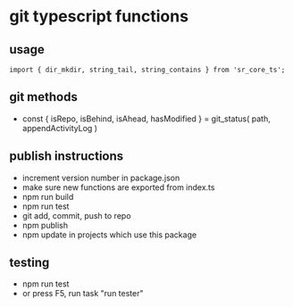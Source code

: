 # git typescript functions

## usage
```
import { dir_mkdir, string_tail, string_contains } from 'sr_core_ts';

```

## git methods
* const { isRepo, isBehind, isAhead, hasModified } = git_status( path, appendActivityLog )

## publish instructions
* increment version number in package.json
* make sure new functions are exported from index.ts
* npm run build
* npm run test
* git add, commit, push to repo
* npm publish
* npm update in projects which use this package

## testing 
* npm run test
* or press F5, run task "run tester"
